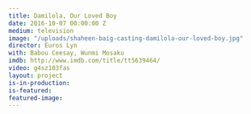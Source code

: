 ```yaml
---
title: Damilola, Our Loved Boy
date: 2016-10-07 00:00:00 Z
medium: television
image: "/uploads/shaheen-baig-casting-damilola-our-loved-boy.jpg"
director: Euros Lyn
with: Babou Ceesay, Wunmi Mosaku
imdb: http://www.imdb.com/title/tt5639464/
video: g4sz103fas
layout: project
is-in-production:
is-featured: 
featured-image: 
---
```


